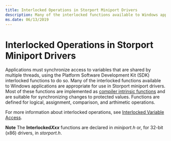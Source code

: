 ```yaml
---
title: Interlocked Operations in Storport Miniport Drivers
description: Many of the interlocked functions available to Windows applications are appropriate for use in Storport miniport drivers.
ms.date: 06/13/2019
---
```


# Interlocked Operations in Storport Miniport Drivers

Applications must synchronize access to variables that are shared by multiple threads, using the Platform Software Development Kit (SDK) interlocked functions to do so. Many of the interlocked functions available to Windows applications are appropriate for use in Storport miniport drivers. Most of these functions are implemented as [compiler intrinsic functions](/cpp/intrinsics/compiler-intrinsics) and are suitable for synchronizing changes to protected values.
Functions are defined for logical, assignment, comparison, and arthimetic operations.

For more information about interlocked operations, see [Interlocked Variable Access](/windows/desktop/Sync/interlocked-variable-access).

**Note**  The **Interlocked*Xxx*** functions are declared in *miniport.h* or, for 32-bit (x86) drivers, in *storport.h*.
